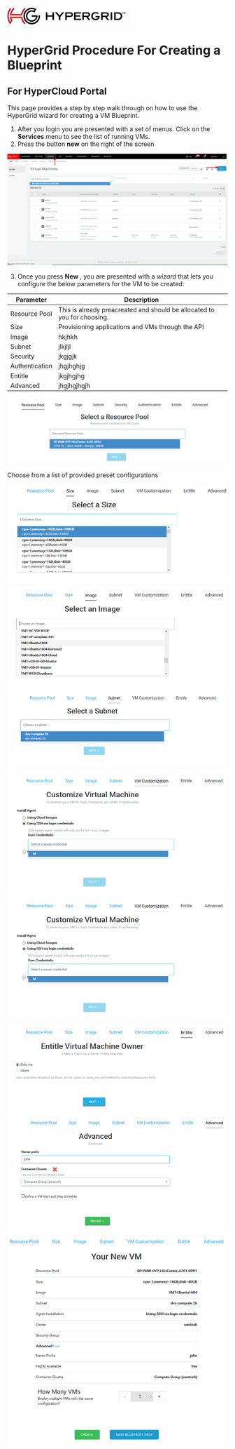 ![logo](images/Hypergrid.jpg)
# HyperGrid Procedure For Creating a Blueprint
## For HyperCloud Portal

This page provides a step by step walk through on how to use the HyperGrid wizard for creating a VM Blueprint.

1. After you login you are presented with a set of menus. Click on the **Services** menu to see the list of running VMs. 
2. Press the button **new** on the right of the screen

![Step1](images/screen1.png)

3. Once you press **New** , you are presented with a *wizard* that lets you configure the below parameters for the VM to be created:

Parameter  | Description
---- | ----
Resource Pool  | This is already preacreated and should be allocated to you for choosing. 
Size | Provisioning applications and VMs through the API
Image | hkjhkh
Subnet | jlkjljl
Security | jkgjgjk
Authentication | jhgjhghjg
Entitle | jkgjhgjhg
Advanced | jhgjhgjhgjh

![Step2](images/screen2.png)

Choose from a list of provided preset configurations

![Step3](images/screen3.png)

![Step4](images/screen4.png)

![Step5](images/screen5.png)

![Step6](images/Screen6.png)

![Step7](images/Screen7.png)

![Step8](images/Screen8.png)

![Step9](images/Screen9.png)

![Step10](images/Screen10..png)
